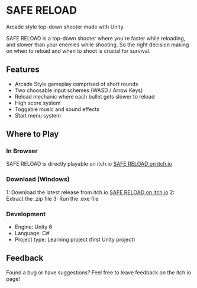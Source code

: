 # SAFE RELOAD
Arcade style top-down shooter made with Unity.

SAFE RELOAD is a top-down shooter where you're faster while reloading, and slower than your enemies while shooting.
So the right decision making on when to reload and when to shoot is crucial for survival.

## Features
- Arcade Style gameplay comprised of short rounds
- Two choosable input schemes (WASD / Arrow Keys)
- Reload mechanic where each bullet gets slower to reload
- High score system
- Toggable music and sound effects
- Start menu system

## Where to Play
### In Browser
SAFE RELOAD is directly playable on itch.io [SAFE RELOAD on itch.io](https://gurd62.itch.io/safe-reload)

### Download (Windows)
1: Download the latest release from itch.io [SAFE RELOAD on itch.io](https://gurd62.itch.io/safe-reload)
2: Extract the .zip file
3: Run the .exe file

### Development
- Engine: Unity 6
- Language: C#
- Project type: Learning project (first Unity project)

## Feedback
Found a bug or have suggestions? Feel free to leave feedback on the itch.io page!